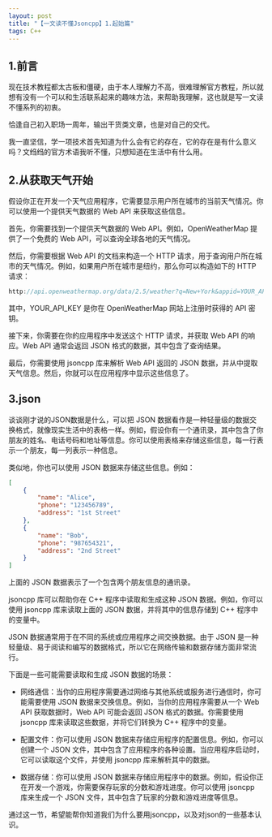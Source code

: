 ```yaml
---
layout: post
title: "【一文读不懂Jsoncpp】1.起始篇"
tags: C++
---
```


## 1.前言

现在技术教程都太古板和僵硬，由于本人理解力不高，很难理解官方教程，所以就想有没有一个可以和生活联系起来的趣味方法，来帮助我理解，这也就是写一文读不懂系列的初衷。

恰逢自己初入职场一周年，输出干货类文章，也是对自己的交代。

我一直坚信，学一项技术首先知道为什么会有它的存在，它的存在是有什么意义吗？文绉绉的官方术语我听不懂，只想知道在生活中有什么用。

## 2.从获取天气开始

假设你正在开发一个天气应用程序，它需要显示用户所在城市的当前天气情况。你可以使用一个提供天气数据的 Web API 来获取这些信息。

首先，你需要找到一个提供天气数据的 Web API。例如，OpenWeatherMap 提供了一个免费的 Web API，可以查询全球各地的天气情况。

然后，你需要根据 Web API 的文档来构造一个 HTTP 请求，用于查询用户所在城市的天气情况。例如，如果用户所在城市是纽约，那么你可以构造如下的 HTTP 请求：

```c++
http://api.openweathermap.org/data/2.5/weather?q=New+York&appid=YOUR_API_KEY
```

其中，YOUR_API_KEY 是你在 OpenWeatherMap 网站上注册时获得的 API 密钥。

接下来，你需要在你的应用程序中发送这个 HTTP 请求，并获取 Web API 的响应。Web API 通常会返回 JSON 格式的数据，其中包含了查询结果。

最后，你需要使用 jsoncpp 库来解析 Web API 返回的 JSON 数据，并从中提取天气信息。然后，你就可以在应用程序中显示这些信息了。

## 3.json

谈谈刚才说的JSON数据是什么，可以把 JSON 数据看作是一种轻量级的数据交换格式，就像现实生活中的表格一样。例如，假设你有一个通讯录，其中包含了你朋友的姓名、电话号码和地址等信息。你可以使用表格来存储这些信息，每一行表示一个朋友，每一列表示一种信息。

类似地，你也可以使用 JSON 数据来存储这些信息。例如：

```json
[
    {
        "name": "Alice",
        "phone": "123456789",
        "address": "1st Street"
    },
    {
        "name": "Bob",
        "phone": "987654321",
        "address": "2nd Street"
    }
]
```

上面的 JSON 数据表示了一个包含两个朋友信息的通讯录。

jsoncpp 库可以帮助你在 C++ 程序中读取和生成这种 JSON 数据。例如，你可以使用 jsoncpp 库来读取上面的 JSON 数据，并将其中的信息存储到 C++ 程序中的变量中。

JSON 数据通常用于在不同的系统或应用程序之间交换数据。由于 JSON 是一种轻量级、易于阅读和编写的数据格式，所以它在网络传输和数据存储方面非常流行。

下面是一些可能需要读取和生成 JSON 数据的场景：

- 网络通信：当你的应用程序需要通过网络与其他系统或服务进行通信时，你可能需要使用 JSON 数据来交换信息。例如，当你的应用程序需要从一个 Web API 获取数据时，Web API 可能会返回 JSON 格式的数据。你需要使用 jsoncpp 库来读取这些数据，并将它们转换为 C++ 程序中的变量。

- 配置文件：你可以使用 JSON 数据来存储应用程序的配置信息。例如，你可以创建一个 JSON 文件，其中包含了应用程序的各种设置。当应用程序启动时，它可以读取这个文件，并使用 jsoncpp 库来解析其中的数据。

- 数据存储：你可以使用 JSON 数据来存储应用程序中的数据。例如，假设你正在开发一个游戏，你需要保存玩家的分数和游戏进度。你可以使用 jsoncpp 库来生成一个 JSON 文件，其中包含了玩家的分数和游戏进度等信息。

通过这一节，希望能帮你知道我们为什么要用jsoncpp，以及对json的一些基本认识。
